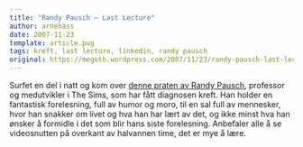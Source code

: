 ```yaml
---
title: "Randy Pausch – Last Lecture"
author: arnehass
date: 2007-11-23
template: article.pug
tags: kreft, last lecture, linkedin, randy pausch
original: https://megoth.wordpress.com/2007/11/23/randy-pausch-last-lecture/
---
```


<p>Surfet en del i natt og kom over <a href="http://video.google.com/videoplay?docid=-5700431505846055184">denne praten av Randy Pausch</a>, professor og medutvikler i The Sims, som har fått diagnosen kreft. Han holder en fantastisk forelesning, full av humor og moro, til en sal full av mennesker, hvor han snakker om livet og hva han har lært av det, og ikke minst hva han ønsker å formidle i det som blir hans siste forelesning. Anbefaler alle å se videosnutten på overkant av halvannen time, det er mye å lære.</p>
